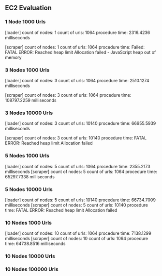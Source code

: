 ## EC2 Evaluation

### 1 Node 1000 Urls

[loader]
count of nodes: 1
count of urls: 1064
procedure time: 2316.4236 milliseconds

[scraper]
count of nodes: 1
count of urls: 1064
procedure time: Failed: FATAL ERROR: Reached heap limit Allocation failed - JavaScript heap out of memory

### 3 Nodes 1000 Urls

[loader]
count of nodes: 3
count of urls: 1064
procedure time: 2510.1274 milliseconds

[scraper]
count of nodes: 3
count of urls: 1064
procedure time: 108797.2259 milliseconds

### 3 Nodes 10000 Urls

[loader]
count of nodes: 3
count of urls: 10140
procedure time: 66955.5939 milliseconds

[scraper]
count of nodes: 3
count of urls: 10140
procedure time: FATAL ERROR: Reached heap limit Allocation failed

### 5 Nodes 1000 Urls

[loader]
count of nodes: 5
count of urls: 1064
procedure time: 2355.2173 milliseconds
[scraper]
count of nodes: 5
count of urls: 1064
procedure time: 65297.7338 milliseconds

### 5 Nodes 10000 Urls

[loader]
count of nodes: 5
count of urls: 10140
procedure time: 66734.7009 milliseconds
[scraper]
count of nodes: 5
count of urls: 10140
procedure time: FATAL ERROR: Reached heap limit Allocation failed

### 10 Nodes 1000 Urls
[loader] 
count of nodes: 10 
count of urls: 1064 
procedure time: 7138.1299 milliseconds
[scraper] 
count of nodes: 10 
count of urls: 1064 
procedure time: 64738.8516 milliseconds

### 10 Nodes 10000 Urls


### 10 Nodes 100000 Urls
